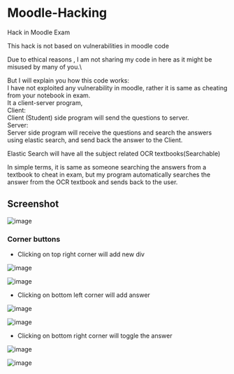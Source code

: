# Moodle-Hacking
Hack in Moodle Exam

This hack is not based on vulnerabilities in moodle code

Due to ethical reasons , I am not sharing my code in here as it might be misused by many of you.\

But I will explain you how this code works:\
I have not exploited any vulnerability in moodle, rather it is same as cheating from your notebook in exam.\
It a client-server program,\
Client:\
Client (Student) side program will send the questions to server.\
Server:\
Server side program will receive the questions and search the answers using elastic search, and send back the answer to the Client.

Elastic Search will have all the subject related OCR textbooks(Searchable)

In simple terms, it is same as someone searching the answers from a textbook to cheat in exam, but my program automatically searches the answer from the OCR textbook and sends back to the user.


## Screenshot

![image](https://github.com/fawazahmed0/moodle-hacking/blob/master/images/-2018-jun-15-003.jpg)


### Corner buttons

- Clicking on top right corner will add new div

![image](https://github.com/fawazahmed0/moodle-hacking/blob/master/images/1.jpg)

![image](https://github.com/fawazahmed0/moodle-hacking/blob/master/images/2.jpg)

- Clicking on bottom left corner will add answer

![image](https://github.com/fawazahmed0/moodle-hacking/blob/master/images/3.jpg)

![image](https://github.com/fawazahmed0/moodle-hacking/blob/master/images/4.jpg)

- Clicking on bottom right corner will toggle the answer

![image](https://github.com/fawazahmed0/moodle-hacking/blob/master/images/5.jpg)

![image](https://github.com/fawazahmed0/moodle-hacking/blob/master/images/6.jpg)
